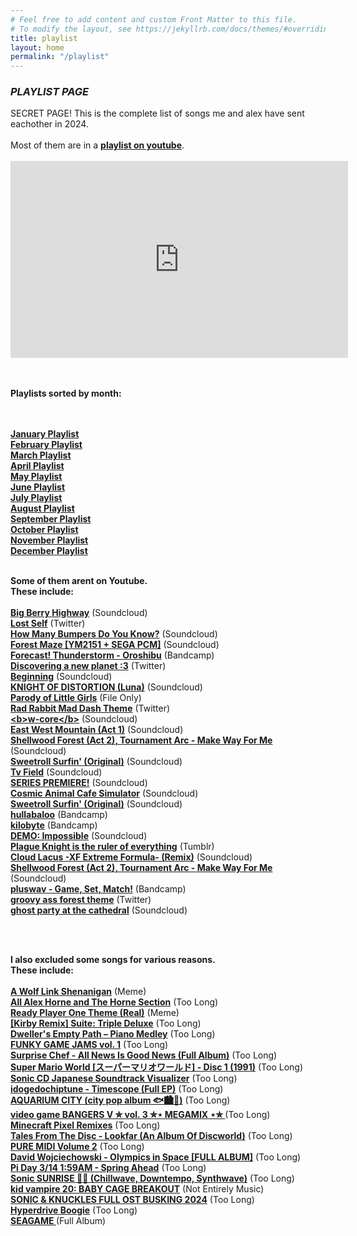 ```yaml
---
# Feel free to add content and custom Front Matter to this file.
# To modify the layout, see https://jekyllrb.com/docs/themes/#overriding-theme-defaults
title: playlist
layout: home
permalink: "/playlist"
---
```





### *PLAYLIST PAGE*




<div class="changelater">
     SECRET PAGE! This is the complete list of songs me and alex have sent eachother in 2024.
      <br><br>
      Most of them are in a <a href="https://youtube.com/playlist?list=PLAKmuGFhUrBW4XiebFuilFhJXvuqStYJx&si=MyeLf709VbC3HxC7"><b>playlist on youtube</b><a></a>.
      <br><br>
<div class="photo">
<div class="img"><iframe width="540" height="315" src="https://www.youtube.com/embed/videoseries?si=huf-drybA6ZeAZHG&amp;list=PLAKmuGFhUrBW4XiebFuilFhJXvuqStYJx" title="YouTube video player" frameborder="0" allow="accelerometer; autoplay; clipboard-write; encrypted-media; gyroscope; picture-in-picture; web-share" allowfullscreen></iframe>
  </div>
     
  </div>
      <br><br>

 <b>Playlists sorted by month:</b>

<br>
<br> <a href="https://www.youtube.com/playlist?list=PLAKmuGFhUrBULDIpt1cfx8qeMNO0Wq53Y"><b>January Playlist</b><a></a> 
<br> <a href="https://www.youtube.com/playlist?list=PLAKmuGFhUrBVngmO_ByAxxoPo_BBWwBLN"><b>February Playlist</b><a></a> 
<br> <a href="https://www.youtube.com/playlist?list=PLAKmuGFhUrBWKrLDRcxsV13SxIFrhBdeJ"><b>March Playlist</b><a></a> 
<br> <a href="https://www.youtube.com/playlist?list=PLAKmuGFhUrBWxNmZkzSVQZmBZpHRGrrki"><b>April Playlist</b><a></a> 
<br> <a href="https://www.youtube.com/playlist?list=PLAKmuGFhUrBUEDDGyPUid7aDJ17N5H-Kq"><b>May Playlist</b><a></a> 
<br> <a href="https://www.youtube.com/playlist?list=PLAKmuGFhUrBXlGEi7D3UsQAuN95t6qggq"><b>June Playlist</b><a></a> 
<br> <a href="https://www.youtube.com/playlist?list=PLAKmuGFhUrBVU1XPbeXeFy5dEuNhCXOjF"><b>July Playlist</b><a></a> 
<br> <a href="https://www.youtube.com/playlist?list=PLAKmuGFhUrBUeNYV4fm9b9HaZKJ99qHUC"><b>August Playlist</b><a></a> 
<br> <a href="https://youtube.com/playlist?list=PLAKmuGFhUrBXu0egf6mYhOxjk9pJSXQ6x&si=wfIIasHd7E8RDDS7"><b>September Playlist</b><a></a>
<br> <a href="https://www.youtube.com/playlist?list=PLAKmuGFhUrBX_mSxXuJiWUrCtAObRMm-i"><b>October Playlist</b><a></a>
<br> <a href="https://youtube.com/playlist?list=PLAKmuGFhUrBUDXaQ5jbYkyO3jLekS1e8Y&si=aJJhaGaJzO4KLx8t"><b>November Playlist</b><a></a>
<br> <a href="https://www.youtube.com/playlist?list=PLAKmuGFhUrBWZDkxs7-UGb4CjNOK19RPH"><b>December Playlist</b><a></a>
<br>
<br>
      
<b>Some of them arent on Youtube. <br>These include:</b>
      <br>
<br> <a href="https://soundcloud.com/me-and-my-kidney/big-berry-highway"><b>Big Berry Highway</b><a></a> (Soundcloud)
      <br> <a href="https://twitter.com/_redngreen_/status/1742623042814054907"><b>Lost Self</b><a></a> (Twitter)
<br> <a href="https://soundcloud.com/dr-fansong-thing/sets/how-many-bumpers-do-you-know?si=370e48a4db754241af63f4ca5d08a0fd&utm_source=clipboard&utm_medium=text&utm_campaign=social_sharing"><b>How Many Bumpers Do You Know?</b><a></a> (Soundcloud)
<br> <a href="https://soundcloud.com/fm_am4n/forest-maze-ym2151-sega-pcm"><b>Forest Maze [YM2151 + SEGA PCM]</b><a></a> (Soundcloud)
      <br> <a href="https://oroshibu.bandcamp.com/track/forecast-thunderstorm-oroshibu"><b>Forecast! Thunderstorm - Oroshibu</b><a></a> (Bandcamp)
      <br> <a href="https://twitter.com/ViktorKraus2/status/1783158096786833714"><b>Discovering a new planet :3</b><a></a> (Twitter)
      <br> <a href="https://soundcloud.com/cheltarune/beginning?si=0af2cf26a82545f4a44e4ba3343ac55c&utm_source=clipboard&utm_medium=text&utm_campaign=social_sharing"><b>Beginning</b><a></a> (Soundcloud)
      <br> <a href="https://soundcloud.com/saurdino420/knight-of-distortion-luna"><b>KNIGHT OF DISTORTION (Luna)</b><a></a> (Soundcloud)
      <br> <a href="https://cdn.discordapp.com/attachments/1010947142728290415/1248420225951600660/Little_Squidward.mp4?ex=6683e630&is=668294b0&hm=d1cf60cb36e7be02e6d85acb86a96859b0dc7255a5dcf849f68819b0f43e58ed&"><b>Parody of Little Girls</b><a></a> (File Only)
      <br> <a href="https://x.com/ComposerEvans/status/1707805991088062928"><b>Rad Rabbit Mad Dash Theme</b><a></a> (Twitter)
      <br> <a href="https://soundcloud.com/user-508229127/bw-coreb"><b>&lt;b&gt;w-core&lt;/b&gt;</b><a></a> (Soundcloud)
      <br> <a href="https://soundcloud.com/mason-lieberman-1/4-east-west-mountain-act-1?in=mason-lieberman-1/sets/selections-from-the-ost-of-renaine"><b>East West Mountain (Act 1)</b><a></a> (Soundcloud)
      <br> <a href="https://soundcloud.com/mason-lieberman-1/2-shellwood-forest-act-2?in=mason-lieberman-1/sets/selections-from-the-ost-of-renaine"><b>
Shellwood Forest (Act 2), Tournament Arc - Make Way For Me </b><a></a> (Soundcloud)
      <br> <a href="https://soundcloud.com/v0xphi/sweetroll-surfin-original"><b>Sweetroll Surfin' (Original)</b><a></a> (Soundcloud)
      <br> <a href="https://soundcloud.com/etaoinshrdlu1997/tv-field?si=de6c37891cf04807adef4395c254c170&utm_source=clipboard&utm_medium=text&utm_campaign=social_sharing"><b>Tv Field</b><a></a> (Soundcloud)
      <br> <a href="https://soundcloud.com/deltarune-d-d/series-premiere?si=c55a0a67b6224e21a9644eb020afb67e&utm_source=clipboard&utm_medium=text&utm_campaign=social_sharing"><b>SERIES PREMIERE!</b><a></a> (Soundcloud)
      <br> <a href="https://soundcloud.com/cubenoy22/cosmic-animal-cafe-simulator"><b>Cosmic Animal Cafe Simulator</b><a></a> (Soundcloud)
      <br> <a href="https://soundcloud.com/v0xphi/sweetroll-surfin-original"><b>Sweetroll Surfin' (Original)</b><a></a> (Soundcloud)
      <br> <a href="https://mistajub.bandcamp.com/track/hullabaloo"><b>hullabaloo</b><a></a> (Bandcamp)
      <br> <a href="https://mistajub.bandcamp.com/track/kilobyte"><b>kilobyte</b><a></a> (Bandcamp)
      <br> <a href="https://soundcloud.com/user-796063187/demo-impossible"><b>DEMO: Impossible</b><a></a> (Soundcloud)
      <br> <a href="https://www.tumblr.com/googieplague/764816598895935488/plague-knight-is-the-ruler-of-everything?source=share"><b>Plague Knight is the ruler of everything</b><a></a> (Tumblr)
      <br> <a href="https://soundcloud.com/kirbcicle/cloud-lacus-xf-extreme-formula-remix?si=c2484e96a9db4a2684654e409e482968&utm_source=clipboard&utm_medium=text&utm_campaign=social_sharing"><b>Cloud Lacus -XF Extreme Formula- (Remix)</b><a></a> (Soundcloud)
      <br> <a href="https://soundcloud.com/mason-lieberman-1/2-shellwood-forest-act-2?in=mason-lieberman-1/sets/selections-from-the-ost-of-renaine"><b>
Shellwood Forest (Act 2), Tournament Arc - Make Way For Me </b><a></a> (Soundcloud)
      <br> <a href="https://radicaldreamland.bandcamp.com/track/game-set-match"><b>pluswav - Game, Set, Match!</b><a></a> (Bandcamp)
      <br> <a href="https://x.com/stivisromhacks2/status/1864340774093042150"><b>groovy ass forest theme</b><a></a> (Twitter)
      <br> <a href="https://soundcloud.com/michaelokon/ghost-party-at-the-cathedral"><b>ghost party at the cathedral</b><a></a> (Soundcloud)


<br><br> 
 
  <b>I also excluded some songs for various reasons. <br>
  These include: <br></b>
  <br> <a href="https://www.youtube.com/watch?v=G4IYRn-g8j0"><b>A Wolf Link Shenanigan</b><a></a> (Meme)
  <br> <a href="https://www.youtube.com/watch?app=desktop&v=zpZllyRBYw8&t"><b>All Alex Horne and The Horne Section</b><a></a> (Too Long)
  <br> <a href="https://www.tumblr.com/bigsphinxofquartz/171615097826/source"><b>Ready Player One Theme (Real)</b><a></a> (Meme)
  <br> <a href="https://www.youtube.com/watch?v=cX3rfLOa6mg"><b>[Kirby Remix] Suite: Triple Deluxe</b><a></a> (Too Long)
  <br> <a href="https://www.youtube.com/watch?v=1Dv84tENDc8"><b>Dweller's Empty Path – Piano Medley</b><a></a> (Too Long)
      <br> <a href="https://www.youtube.com/watch?v=NpOxjlDoszQ"><b>FUNKY GAME JAMS vol. 1</b><a></a> (Too Long)
  <br> <a href="https://www.youtube.com/watch?v=e6tQoKMNN9Y"><b>Surprise Chef - All News Is Good News (Full Album)</b><a></a> (Too Long)
  <br> <a href="https://www.youtube.com/watch?v=eroez0oUonA&t"><b>Super Mario World [スーパーマリオワールド] - Disc 1 (1991)</b><a></a> (Too Long)
  <br> <a href="https://www.youtube.com/watch?v=3i685OvEaGE"><b>Sonic CD Japanese Soundtrack Visualizer</b><a></a> (Too Long)
  <br> <a href="https://www.youtube.com/watch?v=fKGrMu-A0Go"><b>idogedochiptune - Timescope (Full EP)</b><a></a> (Too Long)
  <br> <a href="https://www.youtube.com/watch?v=1276X7Q-vCA"><b>AQUARIUM CITY (city pop album 🐟🏙️🎸)</b><a></a> (Too Long)
  <br> <a href="https://www.youtube.com/watch?v=yRKAcYptAvk"><b>video game BANGERS V ✮ vol. 3 ✮⋆ MEGAMIX ⋆✮ </b><a></a> (Too Long)
  <br> <a href="https://www.youtube.com/watch?v=Jj74tRQuC9w"><b>Minecraft Pixel Remixes</b><a></a> (Too Long)
  <br> <a href="hhttps://www.youtube.com/watch?v=K1s5ZiugiZM&list=PLxQAFogMh4GW37VdcIqJua4O_qIk5gJwY&index=5"><b>Tales From The Disc - Lookfar (An Album Of Discworld)</b><a></a> (Too Long)
  <br> <a href="https://tbkgao.bandcamp.com/album/pure-midi-volume-2"><b>PURE MIDI Volume 2</b><a></a> (Too Long)
  <br> <a href="https://www.youtube.com/watch?v=6uNkTqNSulY&t=129s"><b>David Wojciechowski - Olympics in Space [FULL ALBUM]</b><a></a> (Too Long)
  <br> <a href="https://www.youtube.com/watch?app=desktop&v=AHrth9lOfzo&t=17s"><b>Pi Day 3/14 1:59AM - Spring Ahead</b><a></a> (Too Long)
  <br> <a href="https://www.youtube.com/watch?v=EufwZ_DdDDw&t=954s"><b>Sonic SUNRISE 🌺🌴 (Chillwave, Downtempo, Synthwave)</b><a></a> (Too Long)
  <br> <a href="https://www.youtube.com/watch?v=LEM6fgNu5zA&list=TLPQMTcxMjIwMjTUxpWG5W8zcA"><b>kid vampire 20: BABY CAGE BREAKOUT</b><a></a> (Not Entirely Music)
  <br> <a href="https://www.youtube.com/watch?v=dPwneh-fr9A"><b>SONIC & KNUCKLES FULL OST BUSKING 2024</b><a></a> (Too Long)
  <br> <a href="https://www.youtube.com/watch?v=pbTO0w-fWKE&t=1344s"><b>Hyperdrive Boogie</b><a></a> (Too Long)
  <br> <a href="https://matthewseiji.bandcamp.com/album/seagame"><b>SEAGAME </b><a></a> (Full Album)



  <br> <br><br>
